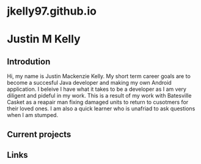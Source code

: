 # jkelly97.github.io
# Justin M Kelly	
## Introdution
Hi, my name is Justin Mackenzie Kelly.  My short term career goals are to become a succesful Java developer and making my own Android application.  I beleive I have what it takes to be a developer as I am very diligent and pideful in my work. This is a result of my work with Batesville Casket as a reapair man fixing damaged units to return to cusotmers for their loved ones.  I am also a quick learner who is unafriad to ask questions when I am stumped.
## Current projects
## Links
	